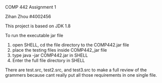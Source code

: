 COMP 442 Assignment 1

Zihan Zhou #4002456

This project is based on JDK 1.8

To run the executable jar file
1. open SHELL, cd the file directory to the COMP442.jar file
2. place the testing files inside COMP442_jar file
3. type java -jar COMP442.jar in SHELL
4. Enter the full file directory in SHELL

There are test.src, test2.src, and test3.src to make a full review of the grammers because cant really put all those requirements in one single file.